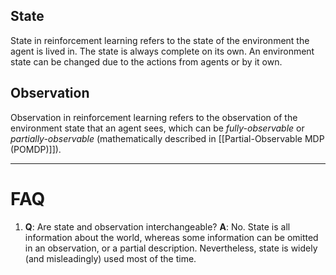 ## State
State in reinforcement learning refers to the state of the environment the agent is lived in. The state is always complete on its own.
An environment state can be changed due to the actions from agents or by it own.

## Observation
Observation in reinforcement learning refers to the observation of the environment state that an agent sees, which can be *fully-observable* or *partially-observable* (mathematically described in [[Partial-Observable MDP (POMDP)]]).

---

# FAQ
1. **Q**: Are state and observation interchangeable?
	**A**: No. State is all information about the world, whereas some information can be omitted in an observation, or a partial description. Nevertheless, state is widely (and misleadingly) used most of the time.